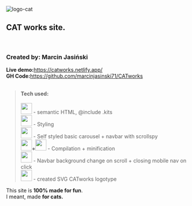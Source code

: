 ![logo-cat](https://user-images.githubusercontent.com/27773815/161389681-e97e3f9c-87d8-432e-b283-5e688ef45ce7.svg)

<b><h2>CAT works site.</h2><br></b>

<h3>Created by: Marcin Jasiński</h3>

<b>Live demo:</b>https://catworks.netlify.app/ <br>
<b>GH Code:</b>https://github.com/marcinjasinski71/CATworks
<br><br>

> <b>Tech used:</b> <br><br> <img src="https://img.icons8.com/color/452/html-5--v1.png" height="30"> - semantic HTML, @include .kits
> <br><img src="https://img.icons8.com/color/452/sass.png" height="30"> - Styling
> <br><img src="https://img.icons8.com/color/452/bootstrap.png" height="30"> - Self styled basic carousel + navbar with scrollspy
> <br><b><img src="https://img.icons8.com/color/452/npm.png" height="30">+<img src="https://img.icons8.com/external-tal-revivo-shadow-tal-revivo/452/external-gulp-an-open-source-javascript-toolkit-by-fractal-innovations-logo-shadow-tal-revivo.png" height="30"> </b> - Compilation + minification
> <br><img src="https://img.icons8.com/color/452/javascript--v1.png" height="30"> - Navbar background change on scroll + closing mobile nav on click
> <br><img src="https://img.icons8.com/color/452/figma--v1.png" height="30"> - created SVG CATworks logotype

This site is <b>100% made for fun</b>. <br>I meant, made <b>for cats.</b>

